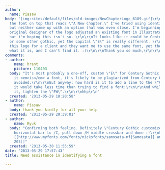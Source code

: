 ```yaml
---
author:
  name: Piasaw
body: "[img:sites/default/files/old-images/NewChapterLogo_6189.gif]\r\n\r\nSpecifically,
  the font on top that reads \"A New Chapter.\" I've tried using identifont and whatthefont
  but neither came up with an option that was even close. I'm beginning to think the
  original designer of the logo adjusted an existing font in Illustrator using outlines,
  but i'm hoping this isn't so. \r\n\r\nIt looks like it could be Century Gothic,
  or some other gothic, yet the capital \"E\" is really different. \r\n\r\nI'm redesigning
  this logo for a client and they want me to use the same font, yet they don't remember
  what it is, and I can't find it. :)\r\n\r\nThank you so much,\r\n\r\n-Piasaw"
comments:
- author:
    name: hrant
    picture: 110403
  body: "It's most probably a one-off, custom \"E\" for Century Gothic. In fact if
    it <em>is</em> a font, it's likely to be plagiarized from Century Gothic, so best
    avoided.\r\n\r\nBut anyway: how hard is it to add a line to the \"C\"? In fact
    it would take less time than trying to find a font!\r\n\r\nAnd while you're at
    it, tighten the \"EW\".\r\n\r\nhhp\r\n"
  created: '2013-05-29 18:20:58'
- author:
    name: Piasaw
  body: thank you kindly for all your help
  created: '2013-05-29 20:39:01'
- author:
    name: Ryuk
  body: "Confirming both feeling. Definitely \"Century Gothic customized\". Add a
    horizontal bar to /C, pull down /H middle crossbar and done :)\r\nSome alternatives:
    [[http://www.myfonts.com/fonts/nicksfonts/samosata-nf|Samosata]] and [[http://www.myfonts.com/fonts/talbot/kessel-205|Kessel
    205]]"
  created: '2013-05-30 11:55:59'
date: '2013-05-29 17:57:43'
title: Need assistance in identifying a font

---
```

